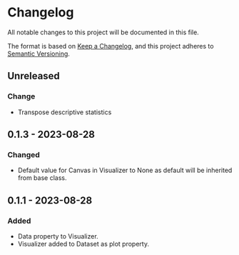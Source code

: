 # Changelog

All notable changes to this project will be documented in this file.

The format is based on [Keep a Changelog](https://keepachangelog.com/en/1.0.0/), and this project adheres to [Semantic Versioning](https://semver.org/spec/v2.0.0.html).

## Unreleased

### Change

- Transpose descriptive statistics

## 0.1.3 - 2023-08-28

### Changed

- Default value for Canvas in Visualizer to None as default will be inherited from base class.

## 0.1.1 - 2023-08-28

### Added

- Data property to Visualizer.
- Visualizer added to Dataset as plot property.
